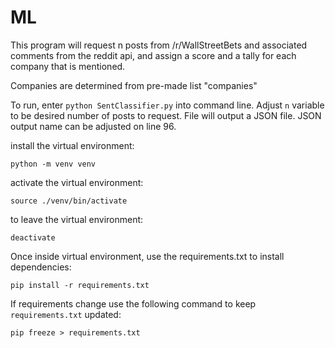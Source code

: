 # ML

This program will request n posts from /r/WallStreetBets and associated comments from
the reddit api, and assign a score and a tally for each company that is mentioned.

Companies are determined from pre-made list "companies"

To run, enter `python SentClassifier.py` into command line.
Adjust `n` variable to be desired number of posts to request. File will output a JSON file.
JSON output name can be adjusted on line 96.

install the virtual environment:

`python -m venv venv`

activate the virtual environment:

`source ./venv/bin/activate`

to leave the virtual environment:

`deactivate`

Once inside virtual environment, use the requirements.txt to install dependencies:

`pip install -r requirements.txt`

If requirements change use the following command to keep `requirements.txt` updated:

`pip freeze > requirements.txt`

